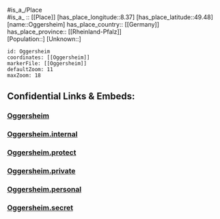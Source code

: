﻿---
location: [49.48,8.37] 
mapzoom: [7,12] 
mapmarker: city 
type: City
tags:
- geo/City


SpocWebEntityId: 33077
isDeleted: false
confidential: public

---
#is_a_/Place  
#is_a_ :: [[Place]] 
[has_place_longitude::8.37] 
[has_place_latitude::49.48] 
[name::Oggersheim] 
has_place_country:: [[Germany]]  
has_place_province:: [[Rheinland-Pfalz]]  
[Population::] 
[Unknown::] 


```leaflet
id: Oggersheim
coordinates: [[Oggersheim]] 
markerFile: [[Oggersheim]] 
defaultZoom: 11 
maxZoom: 18
```


## Confidential Links & Embeds: 

### [Oggersheim](/_public/Earth/Continent/Europe/Europe~Central/Germany/Germany~West/Rheinland-Pfalz/counties~RP/Ludwigshafen~Rhein/cities~Ludwigshafen~Rhein/Oggersheim.md) 

### [Oggersheim.internal](/_internal/Earth/Continent/Europe/Europe~Central/Germany/Germany~West/Rheinland-Pfalz/counties~RP/Ludwigshafen~Rhein/cities~Ludwigshafen~Rhein/Oggersheim.internal.md) 

### [Oggersheim.protect](/_protect/Earth/Continent/Europe/Europe~Central/Germany/Germany~West/Rheinland-Pfalz/counties~RP/Ludwigshafen~Rhein/cities~Ludwigshafen~Rhein/Oggersheim.protect.md) 

### [Oggersheim.private](/_private/Earth/Continent/Europe/Europe~Central/Germany/Germany~West/Rheinland-Pfalz/counties~RP/Ludwigshafen~Rhein/cities~Ludwigshafen~Rhein/Oggersheim.private.md) 

### [Oggersheim.personal](/_personal/Earth/Continent/Europe/Europe~Central/Germany/Germany~West/Rheinland-Pfalz/counties~RP/Ludwigshafen~Rhein/cities~Ludwigshafen~Rhein/Oggersheim.personal.md) 

### [Oggersheim.secret](/_secret/Earth/Continent/Europe/Europe~Central/Germany/Germany~West/Rheinland-Pfalz/counties~RP/Ludwigshafen~Rhein/cities~Ludwigshafen~Rhein/Oggersheim.secret.md) 
